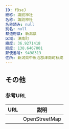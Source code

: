 ```yaml
---
ID: fBseJ
総称: 諏訪神社
名称: 諏訪神社
名称読み: null
別名: null
都道府県: 新潟県
区域: 津南町
緯度: 36.9271418
経度: 138.6467001
郵便番号: 9498313
住所: 新潟県中魚沼郡津南町秋成
---
```


## その他

### 参考URL

| URL | 説明          |
| --- | ------------- |
|     | OpenStreetMap |
